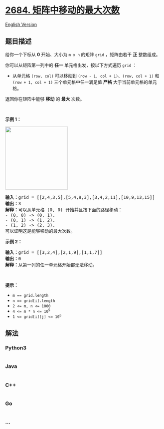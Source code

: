 # [2684. 矩阵中移动的最大次数](https://leetcode.cn/problems/maximum-number-of-moves-in-a-grid)

[English Version](/solution/2600-2699/2684.Maximum%20Number%20of%20Moves%20in%20a%20Grid/README_EN.md)

## 题目描述

<!-- 这里写题目描述 -->

<p>给你一个下标从 <strong>0</strong> 开始、大小为 <code>m x n</code> 的矩阵 <code>grid</code> ，矩阵由若干 <strong>正</strong> 整数组成。</p>

<p>你可以从矩阵第一列中的 <strong>任一</strong> 单元格出发，按以下方式遍历&nbsp;<code>grid</code> ：</p>

<ul>
	<li>从单元格 <code>(row, col)</code> 可以移动到&nbsp;<code>(row - 1, col + 1)</code>、<code>(row, col + 1)</code> 和 <code>(row + 1, col + 1)</code> 三个单元格中任一满足值 <strong>严格</strong> 大于当前单元格的单元格。</li>
</ul>

<p>返回你在矩阵中能够 <strong>移动</strong> 的 <strong>最大</strong> 次数。</p>

<p>&nbsp;</p>

<p><strong>示例 1：</strong></p>
<img alt="" src="https://assets.leetcode.com/uploads/2023/04/11/yetgriddrawio-10.png" style="width: 201px; height: 201px;">
<pre><strong>输入：</strong>grid = [[2,4,3,5],[5,4,9,3],[3,4,2,11],[10,9,13,15]]
<strong>输出：</strong>3
<strong>解释：</strong>可以从单元格 (0, 0) 开始并且按下面的路径移动：
- (0, 0) -&gt; (0, 1).
- (0, 1) -&gt; (1, 2).
- (1, 2) -&gt; (2, 3).
可以证明这是能够移动的最大次数。</pre>

<p><strong>示例 2：</strong></p>

<pre><img alt="" src="https://assets.leetcode.com/uploads/2023/04/12/yetgrid4drawio.png">
<strong>输入：</strong>grid = [[3,2,4],[2,1,9],[1,1,7]]
<strong>输出：</strong>0
<strong>解释：</strong>从第一列的任一单元格开始都无法移动。
</pre>

<p>&nbsp;</p>

<p><strong>提示：</strong></p>

<ul>
	<li><code>m == grid.length</code></li>
	<li><code>n == grid[i].length</code></li>
	<li><code>2 &lt;= m, n &lt;= 1000</code></li>
	<li><code>4 &lt;= m * n &lt;= 10<sup>5</sup></code></li>
	<li><code>1 &lt;= grid[i][j] &lt;= 10<sup>6</sup></code></li>
</ul>


## 解法

<!-- 这里可写通用的实现逻辑 -->

<!-- tabs:start -->

### **Python3**

<!-- 这里可写当前语言的特殊实现逻辑 -->

```python

```

### **Java**

<!-- 这里可写当前语言的特殊实现逻辑 -->

```java

```

### **C++**

```cpp

```

### **Go**

```go

```

### **...**

```

```

<!-- tabs:end -->